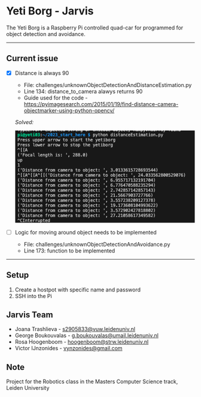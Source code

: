 # Yeti Borg - Jarvis

The Yeti Borg is a Raspberry Pi controlled quad-car for programmed for object detection and avoidance. 

---
## Current issue

- [x] Distance is always 90
    * File: challenges/unknownObjectDetectionAndDistanceEstimation.py
    * Line 134: distance_to_camera alawys returns 90
    * Guide used for the code - https://pyimagesearch.com/2015/01/19/find-distance-camera-objectmarker-using-python-opencv/

    *Solved:*

    ![Output  of distanceEstimation.py](media/distanceEstimationOutput.png "Output of distanceEstimation.py")

- [ ] Logic for moving around object needs to be implemented
    * File: challenges/unknownObjectDetectionAndAvoidance.py
    * Line 173: function to be implemented

---

## Setup

1. Create a hostpot with specific name and password
2. SSH into the Pi

## Jarvis Team

- Joana Trashlieva - s2905833@vuw.leidenuniv.nl 
- George Boukouvalas - g.boukouvalas@umail.leidenuniv.nl 
- Rosa Hoogenboom - hoogenboom@strw.leidenuniv.nl
- Victor IJnzonides - vynzonides@gmail.com

## Note
Project for the Robotics class in the Masters Computer Science track, Leiden University